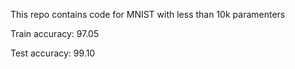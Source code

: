 This repo contains code for MNIST with less than 10k paramenters 

Train accuracy: 97.05 

Test accuracy: 99.10 
